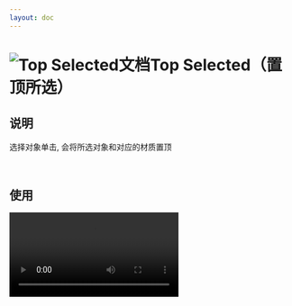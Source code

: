 ```yaml
---
layout: doc
---
```


# <span class="h1-icon"><img src="/auto_sort/Pin_Select_Top.webp" alt="Top Selected文档"></span>Top Selected（置顶所选）

## 说明

选择对象单击, 会将所选对象和对应的材质置顶



<br />


## 使用

<video controls>
  <source src="/auto_sort/autosort_v1_6_top_selected.webm" type="video/webm">
</video>
